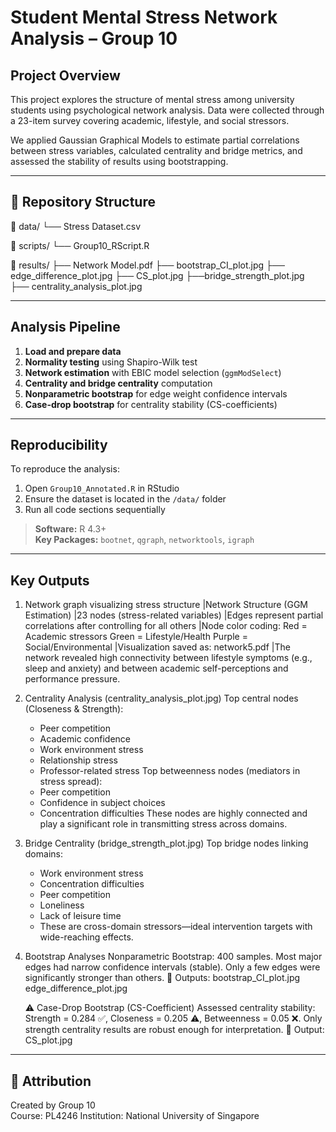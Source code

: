 # Student Mental Stress Network Analysis – Group 10

## Project Overview
This project explores the structure of mental stress among university students using psychological network analysis. Data were collected through a 23-item survey covering academic, lifestyle, and social stressors.

We applied Gaussian Graphical Models to estimate partial correlations between stress variables, calculated centrality and bridge metrics, and assessed the stability of results using bootstrapping.

---

## 📁 Repository Structure

📁 data/ └── Stress Dataset.csv

📁 scripts/ └── Group10_RScript.R

📁 results/ ├── Network Model.pdf ├── bootstrap_CI_plot.jpg ├── edge_difference_plot.jpg ├── CS_plot.jpg ├──bridge_strength_plot.jpg ├── centrality_analysis_plot.jpg

---

## Analysis Pipeline

1. **Load and prepare data**
2. **Normality testing** using Shapiro-Wilk test
3. **Network estimation** with EBIC model selection (`ggmModSelect`)
4. **Centrality and bridge centrality** computation
5. **Nonparametric bootstrap** for edge weight confidence intervals
6. **Case-drop bootstrap** for centrality stability (CS-coefficients)

---

## Reproducibility

To reproduce the analysis:

1. Open `Group10_Annotated.R` in RStudio
2. Ensure the dataset is located in the `/data/` folder
3. Run all code sections sequentially

> **Software:** R 4.3+  
> **Key Packages:** `bootnet`, `qgraph`, `networktools`, `igraph`

---

## Key Outputs

1) Network graph visualizing stress structure
   |Network Structure (GGM Estimation)
   |23 nodes (stress-related variables)
   |Edges represent partial correlations after controlling for all others
   |Node color coding:
                       Red = Academic stressors
                       Green = Lifestyle/Health
                       Purple = Social/Environmental
   |Visualization saved as: network5.pdf
   |The network revealed high connectivity between lifestyle symptoms (e.g., sleep and anxiety) and between academic self-perceptions and performance pressure.

2) Centrality Analysis (centrality_analysis_plot.jpg)
   Top central nodes (Closeness & Strength):
   - Peer competition
   - Academic confidence
   - Work environment stress
   - Relationship stress
   - Professor-related stress
   Top betweenness nodes (mediators in stress spread):
   - Peer competition
   - Confidence in subject choices
   - Concentration difficulties
   These nodes are highly connected and play a significant role in transmitting stress across domains.

3) Bridge Centrality (bridge_strength_plot.jpg)
   Top bridge nodes linking domains:
   - Work environment stress
   - Concentration difficulties
   - Peer competition
   - Loneliness
   - Lack of leisure time
   - These are cross-domain stressors—ideal intervention targets with wide-reaching effects.

4) Bootstrap Analyses
   Nonparametric Bootstrap: 400 samples. Most major edges had narrow confidence intervals (stable). Only a few edges were significantly stronger than others.
   📁 Outputs: bootstrap_CI_plot.jpg
               edge_difference_plot.jpg

   ⚠️ Case-Drop Bootstrap (CS-Coefficient) Assessed centrality stability: Strength = 0.284 ✅, Closeness = 0.205 ⚠️, Betweenness = 0.05 ❌. Only strength centrality results are robust enough for interpretation.
   📁 Output: CS_plot.jpg

---

## 📢 Attribution
Created by Group 10  
Course: PL4246
Institution: National University of Singapore
